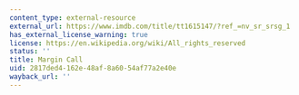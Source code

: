```yaml
---
content_type: external-resource
external_url: https://www.imdb.com/title/tt1615147/?ref_=nv_sr_srsg_1
has_external_license_warning: true
license: https://en.wikipedia.org/wiki/All_rights_reserved
status: ''
title: Margin Call
uid: 2817ded4-162e-48af-8a60-54af77a2e40e
wayback_url: ''
---
```

